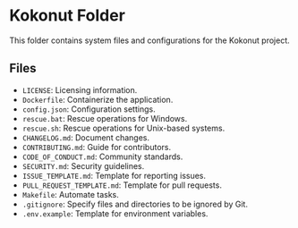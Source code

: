 # Kokonut Folder

This folder contains system files and configurations for the Kokonut project.

## Files
- `LICENSE`: Licensing information.
- `Dockerfile`: Containerize the application.
- `config.json`: Configuration settings.
- `rescue.bat`: Rescue operations for Windows.
- `rescue.sh`: Rescue operations for Unix-based systems.
- `CHANGELOG.md`: Document changes.
- `CONTRIBUTING.md`: Guide for contributors.
- `CODE_OF_CONDUCT.md`: Community standards.
- `SECURITY.md`: Security guidelines.
- `ISSUE_TEMPLATE.md`: Template for reporting issues.
- `PULL_REQUEST_TEMPLATE.md`: Template for pull requests.
- `Makefile`: Automate tasks.
- `.gitignore`: Specify files and directories to be ignored by Git.
- `.env.example`: Template for environment variables.
